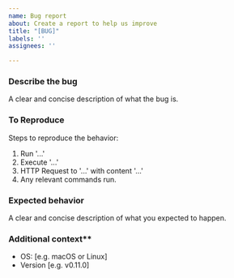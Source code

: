 ```yaml
---
name: Bug report
about: Create a report to help us improve
title: "[BUG]"
labels: ''
assignees: ''

---
```


### Describe the bug

A clear and concise description of what the bug is.

### To Reproduce

Steps to reproduce the behavior:

1. Run '...'
2. Execute '...'
3. HTTP Request to '...' with content '...'
4. Any relevant commands run.

### Expected behavior

A clear and concise description of what you expected to happen.

### Additional context**

- OS: [e.g. macOS or Linux]
- Version [e.g. v0.11.0]
